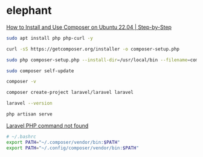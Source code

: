 # elephant

[How to Install and Use Composer on Ubuntu 22.04 | Step-by-Step](https://www.cherryservers.com/blog/how-to-install-composer-ubuntu)

```sh
sudo apt install php php-curl -y

curl -sS https://getcomposer.org/installer -o composer-setup.php

sudo php composer-setup.php --install-dir=/usr/local/bin --filename=composer

sudo composer self-update

composer -v

composer create-project laravel/laravel laravel

laravel --version

php artisan serve
```

[Laravel PHP command not found](https://stackoverflow.com/questions/26376516/laravel-php-command-not-found)

```sh
# ~/.bashrc
export PATH="~/.composer/vendor/bin:$PATH"
export PATH="~/.config/composer/vendor/bin:$PATH" 
```